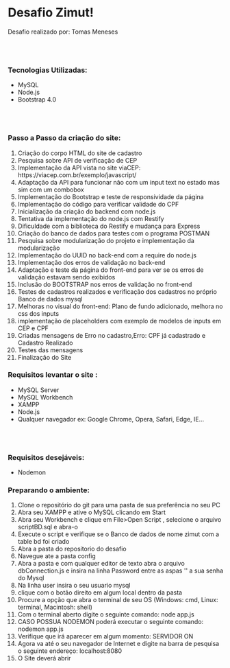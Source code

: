 <h1>Desafio Zimut!</h1>
<p>Desafio realizado por: Tomas Meneses</p><br/><br/>

<h3>Tecnologias Utilizadas:</h3>
<ul>
    <li>MySQL</li>
    <li>Node.js</li>
    <li>Bootstrap 4.0</li>
</ul><br><br>

<h3>Passo a Passo da criação do site:</h3>
<ol>
    <li>Criação do corpo HTML do site de cadastro</li>
    <li>Pesquisa sobre API de verificação de CEP</li>
    <li>Implementação da API vista no site viaCEP: https://viacep.com.br/exemplo/javascript/</li>
    <li>Adaptação da API para funcionar não com um input text no estado mas sim com um combobox</li>
    <li>Implementação do Bootstrap e teste de responsividade da página</li>
    <li>Implementação do código para verificar validade do CPF</li>
    <li>Inicialização da criação do backend com node.js</li>
    <li>Tentativa da implementação do node.js com Restify</li>
    <li>Dificuldade com a biblioteca do Restify e mudança para Express</li>
    <li>Criação do banco de dados para testes com o programa POSTMAN</li>
    <li>Pesquisa sobre modularização do projeto e implementação da modularização</li>
    <li>Implementação do UUID no back-end com a require do node.js</li>
    <li>Implementação dos erros de validação no back-end</li>
    <li>Adaptação e teste da página do front-end para ver se os erros de validação estavam sendo exibidos</li>
    <li>Inclusão do BOOTSTRAP nos erros de validação no front-end</li>
    <li>Testes de cadastros realizados e verificação dos cadastros no próprio Banco de dados mysql </li>
    <li>Melhoras no visual do front-end: Plano de fundo adicionado, melhora no css dos inputs</li>
    <li>implementação de placeholders com exemplo de modelos de inputs em CEP e CPF</li>
    <li>Criadas mensagens de Erro no cadastro,Erro: CPF já cadastrado e Cadastro Realizado</li>
    <li>Testes das mensagens</li>
    <li>Finalização do Site</li>

</ol>

<h3>Requisitos levantar o site :</h3>
<ul>
    <li>MySQL Server</li>
    <li>MySQL Workbench</li>
    <li>XAMPP</li>
    <li>Node.js</li>
    <li>Qualquer navegador ex: Google Chrome, Opera, Safari, Edge, IE...</li>
    
</ul><br><br>
<h3>Requisitos desejáveis:</h3>
<ul>
    <li>Nodemon</li>
</ul>

<h3>Preparando o ambiente:</h3>
<ol>
    <li>Clone o repositório do git para uma pasta de sua preferência no seu PC</li>
    <li>Abra seu XAMPP e ative o MySQL clicando em Start</li>
    <li>Abra seu Workbench e clique em File>Open Script , selecione o arquivo scriptBD.sql e abra-o </li>
    <li>Execute o script e verifique se o Banco de dados de nome zimut com a table bd foi criado</li>
    <li>Abra a pasta do repositorio do desafio</li>
    <li>Navegue ate a pasta config</li>
    <li>Abra a pasta e com qualquer editor de texto abra o arquivo dbConnection.js e insira na linha Password entre as aspas '' a sua senha do Mysql </li>
    <li>Na linha user insira o seu usuario mysql</li>
    <li>clique com o botão direito em algum local dentro da pasta</li>
    <li>Procure a opção que abra o terminal de seu OS (Windows: cmd, Linux: terminal, Macintosh: shell)</li>
    <li>Com o terminal aberto digite o seguinte comando: node app.js</li>
    <li>CASO POSSUA NODEMON poderá executar o seguinte comando: nodemon app.js</li>
    <li>Verifique que irá aparecer em algum momento: SERVIDOR ON</li>
    <li>Agora va até o seu navegador de Internet e digite na barra de pesquisa o seguinte endereço: localhost:8080</li>
    <li>O Site deverá abrir</li>
</ol>
